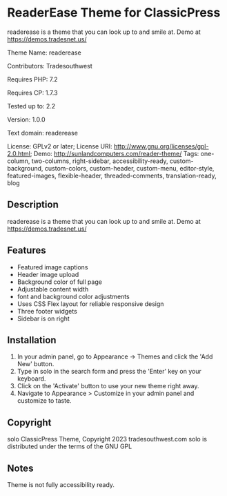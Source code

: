# ReaderEase Theme for ClassicPress

readerease is a theme that you can look up to and smile at. Demo at https://demos.tradesnet.us/

Theme Name:   readerease

Contributors: Tradesouthwest

Requires PHP: 7.2

Requires CP:  1.7.3

Tested up to: 2.2

Version:      1.0.0

Text domain:  readerease

License: GPLv2 or later; License URI: http://www.gnu.org/licenses/gpl-2.0.html; 
Demo: http://sunlandcomputers.com/reader-theme/
Tags: one-column, two-columns, right-sidebar, accessibility-ready, custom-background, custom-colors, custom-header, custom-menu, editor-style, featured-images, flexible-header, threaded-comments, translation-ready, blog

## Description

readerease is a theme that you can look up to and smile at. Demo at https://demos.tradesnet.us/

## Features 
- Featured image captions 
- Header image upload
- Background color of full page
- Adjustable content width
- font and background color adjustments
- Uses CSS Flex layout for reliable responsive design
- Three footer widgets
- Sidebar is on right

## Installation

1. In your admin panel, go to Appearance -> Themes and click the 'Add New' button.
2. Type in solo in the search form and press the 'Enter' key on your keyboard.
3. Click on the 'Activate' button to use your new theme right away.
4. Navigate to Appearance > Customize in your admin panel and customize to taste.


## Copyright 

solo ClassicPress Theme, Copyright 2023 tradesouthwest.com
solo is distributed under the terms of the GNU GPL

## Notes

Theme is not fully accessibility ready.
